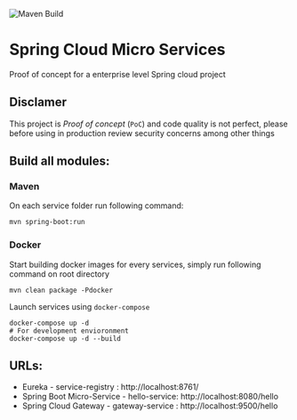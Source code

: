 ![Maven Build](https://github.com/rdangi/spring-cloud-micro-services/workflows/Maven%20Build/badge.svg)

# Spring Cloud Micro Services

Proof of concept for a enterprise level Spring cloud project

## Disclamer

This project is *Proof of concept* (`PoC`) and code quality is not perfect, please before using in production review security concerns among other things

## Build all modules:

### Maven

On each service folder run following command:

```sh
mvn spring-boot:run
```

### Docker

Start building docker images for every services, simply run following command on root directory

```shell
mvn clean package -Pdocker
```

Launch services using `docker-compose`

```shell
docker-compose up -d
# For development envioronment 
docker-compose up -d --build
```

## URLs:

* Eureka - service-registry : http://localhost:8761/
* Spring Boot Micro-Service - hello-service: http://localhost:8080/hello
* Spring Cloud Gateway - gateway-service : http://localhost:9500/hello




